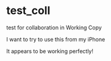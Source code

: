 # test_coll
test for collaboration in Working Copy

I want to try to use this from my iPhone

It appears to be working perfectly!